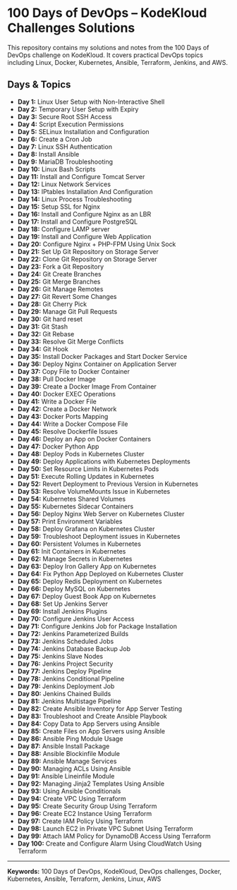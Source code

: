 # 100 Days of DevOps – KodeKloud Challenges Solutions

This repository contains my solutions and notes from the 100 Days of DevOps challenge on KodeKloud. It covers practical DevOps topics including Linux, Docker, Kubernetes, Ansible, Terraform, Jenkins, and AWS.

## Days & Topics

- **Day 1:** Linux User Setup with Non-Interactive Shell  
- **Day 2:** Temporary User Setup with Expiry  
- **Day 3:** Secure Root SSH Access  
- **Day 4:** Script Execution Permissions  
- **Day 5:** SELinux Installation and Configuration  
- **Day 6:** Create a Cron Job  
- **Day 7:** Linux SSH Authentication  
- **Day 8:** Install Ansible  
- **Day 9:** MariaDB Troubleshooting  
- **Day 10:** Linux Bash Scripts  
- **Day 11:** Install and Configure Tomcat Server  
- **Day 12:** Linux Network Services  
- **Day 13:** IPtables Installation And Configuration  
- **Day 14:** Linux Process Troubleshooting  
- **Day 15:** Setup SSL for Nginx  
- **Day 16:** Install and Configure Nginx as an LBR  
- **Day 17:** Install and Configure PostgreSQL  
- **Day 18:** Configure LAMP server  
- **Day 19:** Install and Configure Web Application  
- **Day 20:** Configure Nginx + PHP-FPM Using Unix Sock  
- **Day 21:** Set Up Git Repository on Storage Server  
- **Day 22:** Clone Git Repository on Storage Server  
- **Day 23:** Fork a Git Repository  
- **Day 24:** Git Create Branches  
- **Day 25:** Git Merge Branches  
- **Day 26:** Git Manage Remotes  
- **Day 27:** Git Revert Some Changes  
- **Day 28:** Git Cherry Pick  
- **Day 29:** Manage Git Pull Requests  
- **Day 30:** Git hard reset  
- **Day 31:** Git Stash  
- **Day 32:** Git Rebase  
- **Day 33:** Resolve Git Merge Conflicts  
- **Day 34:** Git Hook  
- **Day 35:** Install Docker Packages and Start Docker Service  
- **Day 36:** Deploy Nginx Container on Application Server  
- **Day 37:** Copy File to Docker Container  
- **Day 38:** Pull Docker Image  
- **Day 39:** Create a Docker Image From Container  
- **Day 40:** Docker EXEC Operations  
- **Day 41:** Write a Docker File  
- **Day 42:** Create a Docker Network  
- **Day 43:** Docker Ports Mapping  
- **Day 44:** Write a Docker Compose File  
- **Day 45:** Resolve Dockerfile Issues  
- **Day 46:** Deploy an App on Docker Containers  
- **Day 47:** Docker Python App  
- **Day 48:** Deploy Pods in Kubernetes Cluster  
- **Day 49:** Deploy Applications with Kubernetes Deployments  
- **Day 50:** Set Resource Limits in Kubernetes Pods  
- **Day 51:** Execute Rolling Updates in Kubernetes  
- **Day 52:** Revert Deployment to Previous Version in Kubernetes  
- **Day 53:** Resolve VolumeMounts Issue in Kubernetes  
- **Day 54:** Kubernetes Shared Volumes  
- **Day 55:** Kubernetes Sidecar Containers  
- **Day 56:** Deploy Nginx Web Server on Kubernetes Cluster  
- **Day 57:** Print Environment Variables  
- **Day 58:** Deploy Grafana on Kubernetes Cluster  
- **Day 59:** Troubleshoot Deployment issues in Kubernetes  
- **Day 60:** Persistent Volumes in Kubernetes  
- **Day 61:** Init Containers in Kubernetes  
- **Day 62:** Manage Secrets in Kubernetes  
- **Day 63:** Deploy Iron Gallery App on Kubernetes  
- **Day 64:** Fix Python App Deployed on Kubernetes Cluster  
- **Day 65:** Deploy Redis Deployment on Kubernetes  
- **Day 66:** Deploy MySQL on Kubernetes  
- **Day 67:** Deploy Guest Book App on Kubernetes  
- **Day 68:** Set Up Jenkins Server  
- **Day 69:** Install Jenkins Plugins  
- **Day 70:** Configure Jenkins User Access  
- **Day 71:** Configure Jenkins Job for Package Installation  
- **Day 72:** Jenkins Parameterized Builds  
- **Day 73:** Jenkins Scheduled Jobs  
- **Day 74:** Jenkins Database Backup Job  
- **Day 75:** Jenkins Slave Nodes  
- **Day 76:** Jenkins Project Security  
- **Day 77:** Jenkins Deploy Pipeline  
- **Day 78:** Jenkins Conditional Pipeline  
- **Day 79:** Jenkins Deployment Job  
- **Day 80:** Jenkins Chained Builds  
- **Day 81:** Jenkins Multistage Pipeline  
- **Day 82:** Create Ansible Inventory for App Server Testing  
- **Day 83:** Troubleshoot and Create Ansible Playbook  
- **Day 84:** Copy Data to App Servers using Ansible  
- **Day 85:** Create Files on App Servers using Ansible  
- **Day 86:** Ansible Ping Module Usage  
- **Day 87:** Ansible Install Package  
- **Day 88:** Ansible Blockinfile Module  
- **Day 89:** Ansible Manage Services  
- **Day 90:** Managing ACLs Using Ansible  
- **Day 91:** Ansible Lineinfile Module  
- **Day 92:** Managing Jinja2 Templates Using Ansible  
- **Day 93:** Using Ansible Conditionals  
- **Day 94:** Create VPC Using Terraform  
- **Day 95:** Create Security Group Using Terraform  
- **Day 96:** Create EC2 Instance Using Terraform  
- **Day 97:** Create IAM Policy Using Terraform  
- **Day 98:** Launch EC2 in Private VPC Subnet Using Terraform  
- **Day 99:** Attach IAM Policy for DynamoDB Access Using Terraform  
- **Day 100:** Create and Configure Alarm Using CloudWatch Using Terraform  

---

**Keywords:** 100 Days of DevOps, KodeKloud, DevOps challenges, Docker, Kubernetes, Ansible, Terraform, Jenkins, Linux, AWS
